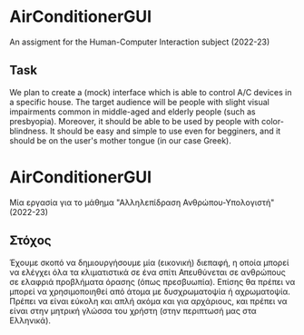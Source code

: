# AirConditionerGUI
An assigment for the Human-Computer Interaction subject (2022-23)

## Task
We plan to create a (mock) interface which is able to control A/C devices in a specific house. 
The target audience will be people with slight visual impairments common in middle-aged and elderly people (such as presbyopia). Moreover, it should be able to be used by people with color-blindness.
It should be easy and simple to use even for begginers, and it should be on the user's mother tongue (in our case Greek).


# AirConditionerGUI
Μία εργασία για το μάθημα "Αλληλεπίδραση Ανθρώπου-Υπολογιστή" (2022-23)

## Στόχος
Έχουμε σκοπό να δημιουργήσουμε μία (εικονική) διεπαφή, η οποία μπορεί να ελέγχει όλα τα κλιματιστικά σε ένα σπίτι
Απευθύνεται σε ανθρώπους σε ελαφριά προβλήματα όρασης (όπως πρεσβυωπία). Επίσης θα πρέπει να μπορεί να χρησιμοποιηθεί από άτομα με δυσχρωματοψία ή αχρωματοψία.
Πρέπει να είναι εύκολη και απλή ακόμα και για αρχάριους, και πρέπει να είναι στην μητρική γλώσσα του χρήστη (στην περιπτωσή μας στα Ελληνικά).
